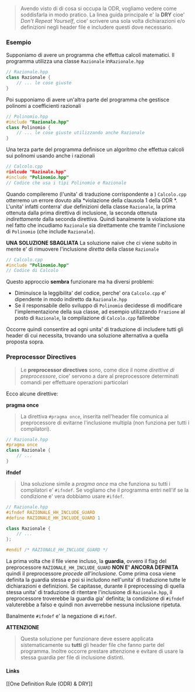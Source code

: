 >Avendo visto di di cosa si occupa la ODR, vogliamo vedere come soddisfarla in modo pratico. La linea guida principale e' la **DRY** cioe' *Don't Repeat Yourself*, cioe' scrivere una sola volta dichiarazioni e/o definizioni negli header file e includere questi dove necessario.

### Esempio
Supponiamo di avere un programma che effettua calcoli matematici. Il programma utilizza una classe `Razionale` in`Razionale.hpp`
```cpp
// Razionale.hpp
class Razionale {
	// ... le cose giuste
}
```

Poi supponiamo di avere un'altra parte del programma che gestisce polinomi a coefficienti razionali
```cpp
// Polinomio.hpp
#include "Razionale.hpp"
class Polinomio {
	// ... le cose giuste utilizzando anche Razionale
}
```

Una terza parte del programma definisce un algoritmo che effettua calcoli sui polinomi usando anche i razionali
```cpp
// Calcolo.cpp
#inlcude "Razinale.hpp"
#include "Polinomio.hpp"
// Codice che usa i tipi Polinomio e Razionale
```

Quando compileremo (l'unita' di traduzione corrispondente a ) `Calcolo.cpp` otterremo un errore dovuto alla *violazione della clausola 1 della ODR *.
L'unita' infatti conterra' *due* definizioni della classe `Razionale`, la prima ottenuta dalla prima direttiva di inclusione, la seconda ottenuta *indirettamente* dalla seconda direttiva. Quindi banalmente la violazione sta nel fatto che incudiamo `Razionale` sia direttamente che tramite l'inclusione di `Polinomio` (che include `Razionale`).

**UNA SOLUZIONE SBAGLIATA**
La soluzione naive che ci viene subito in mente e' di rimuovere l'inclusione *diretta* della classe `Razionale`
```cpp
// Calcolo.cpp
#include "Polinomio.hpp"
// Codice di Calcolo
```
Questo approccio **sembra** funzionare ma ha diversi problemi:
- Diminuisce la leggibilita' del codice, perche' ora `Calcolo.cpp` e' dipendente in modo indiretto da `Razionale.hpp` 
- Se il responsabile dello sviluppo di `Polinomio` decidesse di modificare l'implementazione della sua classe, ad esempio utilizzando `Frazione` al posto di `Razionale`, la compilazione di `Calcolo.cpp` fallirebbe

Occorre quindi consentire ad ogni unita' di traduzione di includere tutti gli header di cui necessita, trovando una soluzione alternativa a quella proposta sopra.

### Preprocessor Directives
>Le **preprocessor directives** sono, come dice il nome *direttive di preprocessore*, cioe' servono a dare al preprocessore determinati comandi per effettuare operazioni particolari

Ecco alcune direttive:

**pragma once**
>La direttiva `#pragma once`, inserita nell'header file comunica al preprocessore di evitarne l'inclusione multipla (non funziona per tutti i compilatori).

```cpp
// Razionale.hpp
#pragma once 
class Razionale {
	// ...
}
```

**ifndef**
>Una soluzione simile a *pragma once* ma che funziona su tutti i compilatori e' `#ifndef`. Se vogliamo che il programma entri nell'if se la condizione e' vera dobbiamo usare `#ifdef`.

```cpp
// Razionale.hpp
#ifndef RAZIONALE_HH_INCLUDE_GUARD
#define RAZIONALE_HH_INCLUDE_GUARD 1

class Razionale {
	// ...
};

#endif /* RAZIONALE_HH_INCLUDE_GUARD */
```
La prima volta che il file viene incluso, la **guardia**, ovvero il flag del preprocessore `RAZIONALE_HH_INCLUDE_GUARD` **NON E' ANCORA DEFINITA** quindi il preprocessore *procede all'inclusione*. 
Come prima cosa viene definita la guardia stessa e poi si includono nell'unita' di traduzione tutte le dichiarazioni e definizioni.
Se capitasse, durante il preprocessing di quella stessa unita' di traduzione di ritentare l'inclusione di `Razionale.hpp`, il preprocessore troverebbe la guardia gia' definita; la condizione di `#ifndef` valuterebbe a falso e quindi non avverrebbe nessuna inclusione ripetuta.

Banalmente `#ifndef` e' la negazione di `#ifdef`.

**ATTENZIONE**
>Questa soluzione per funzionare deve essere applicata sistematicamente su **tutti** gli header file che fanno parte del programma. Inoltre occorre prestare attenzione e evitare di usare la stessa guardia per file di inclusione distinti.

#### Links 
[[One Definition Rule (ODR) & DRY]]